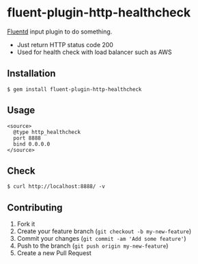 # fluent-plugin-http-healthcheck

[Fluentd](https://fluentd.org/) input plugin to do something.

* Just return HTTP status code 200
* Used for health check with load balancer such as AWS

## Installation

```
$ gem install fluent-plugin-http-healthcheck
```

## Usage

```
<source>
  @type http_healthcheck
  port 8888
  bind 0.0.0.0
</source>
```

## Check


```
$ curl http://localhost:8888/ -v
```


## Contributing

1. Fork it
2. Create your feature branch (`git checkout -b my-new-feature`)
3. Commit your changes (`git commit -am 'Add some feature'`)
4. Push to the branch (`git push origin my-new-feature`)
5. Create a new Pull Request

